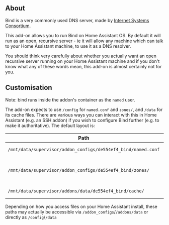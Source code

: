 ## About

Bind is a very commonly used DNS server, made by [Internet Systems Consortium](https://www.isc.org).

This add-on allows you to run Bind on Home Assistant OS. By default it will run as an open, recursive server - ie it will allow any machine which can talk to your Home Assistant machine, to use it as a DNS resolver.

You should think very carefully about whether you actually want an open recursive server running on your Home Assistant machine and if you don't know what any of these words mean, this add-on is almost certainly not for you.

## Customisation

Note: bind runs inside the addon's container as the `named` user.

The add-on expects to use `/config` for `named.conf` and `zones/`, and `/data` for its cache files. There are various ways you can interact with this in Home Assistant (e.g. an SSH addon) if you wish to configure Bind further (e.g. to make it authoritative). The default layout is:

| Path  | Type | Owner | Permissions | Purpose |
| ------------- | ------------- | ------------- | ------------- | ------------- |
| `/mnt/data/supervisor/addon_configs/de554ef4_bind/named.conf`  | File  | `root` | `rw-r--r--` | Main config file |
| `/mnt/data/supervisor/addon_configs/de554ef4_bind/zones/` | Directory | `named` | `rwxr-xr-x` | (Optional) location for zone files |
| `/mnt/data/supervisor/addons/data/de554ef4_bind/cache/` | Directory | `named` | `rwxr-xr-x` | Cache directory |

Depending on how you access files on your Home Assistant install, these paths may actually be accessible via `/addon_configs`/`/addons/data` or directly as `/config`/`/data`
